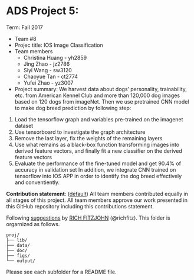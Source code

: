 # ADS Project 5: 

Term: Fall 2017

+ Team #8
+ Projec title: IOS Image Classification
+ Team members
	+ Christina Huang - yh2859
	+ Jing Zhao - jz2786
	+ Siyi Wang - sw3120
	+ Chaoyue Tan - ct2774
	+ Yufei Zhao - yz3007
+ Project summary: We harvest data about dogs’ personality, trainability, etc. from  American Kennel Club and more than 120,000 dog images based on 120 dogs from imageNet. Then we use pretrained CNN model to make dog breed prediction by following step:
1. Load the tensorflow graph and variables pre-trained on the imagenet dataset
2. Use tensorboard to investigate the graph architecture
3. Remove the last layer, fix the weights of the remaining layers
4. Use what remains as a black-box function transforming images into derived feature vectors, and finally fit a new classifier on the derived feature vectors
5. Evaluate the performance of the fine-tuned model and get 90.4% of accuracy in validation set
In addition, we integrate CNN trained on tensorflow into IOS APP in order to identify the dog breed effectively and conventiently.


	
**Contribution statement**: ([default](doc/a_note_on_contributions.md)) All team members contributed equally in all stages of this project. All team members approve our work presented in this GitHub repository including this contributions statement. 

Following [suggestions](http://nicercode.github.io/blog/2013-04-05-projects/) by [RICH FITZJOHN](http://nicercode.github.io/about/#Team) (@richfitz). This folder is orgarnized as follows.

```
proj/
├── lib/
├── data/
├── doc/
├── figs/
└── output/
```

Please see each subfolder for a README file.
